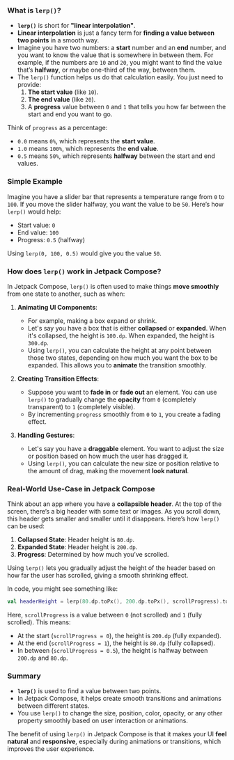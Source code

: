 ### What is `lerp()`?

- **`lerp()`** is short for **"linear interpolation"**.
- **Linear interpolation** is just a fancy term for **finding a value between two points** in a smooth way.
- Imagine you have two numbers: a **start** number and an **end** number, and you want to know the value that is somewhere in between them. For example, if the numbers are `10` and `20`, you might want to find the value that’s **halfway**, or maybe one-third of the way, between them.
- The `lerp()` function helps us do that calculation easily. You just need to provide:
  1. **The start value** (like `10`).
  2. **The end value** (like `20`).
  3. A **progress** value between `0` and `1` that tells you how far between the start and end you want to go.

Think of `progress` as a percentage:

- `0.0` means `0%`, which represents the **start value**.
- `1.0` means `100%`, which represents the **end value**.
- `0.5` means `50%`, which represents **halfway** between the start and end values.

### Simple Example

Imagine you have a slider bar that represents a temperature range from `0` to `100`. If you move the slider halfway, you want the value to be `50`. Here’s how `lerp()` would help:

- Start value: `0`
- End value: `100`
- Progress: `0.5` (halfway)

Using `lerp(0, 100, 0.5)` would give you the value `50`.

### How does `lerp()` work in Jetpack Compose?

In Jetpack Compose, `lerp()` is often used to make things **move smoothly** from one state to another, such as when:

1. **Animating UI Components**:
   - For example, making a box expand or shrink.
   - Let's say you have a box that is either **collapsed** or **expanded**. When it's collapsed, the height is `100.dp`. When expanded, the height is `300.dp`.
   - Using `lerp()`, you can calculate the height at any point between those two states, depending on how much you want the box to be expanded. This allows you to **animate** the transition smoothly.

2. **Creating Transition Effects**:
   - Suppose you want to **fade in** or **fade out** an element. You can use `lerp()` to gradually change the **opacity** from `0` (completely transparent) to `1` (completely visible).
   - By incrementing `progress` smoothly from `0` to `1`, you create a fading effect.

3. **Handling Gestures**:
   - Let's say you have a **draggable** element. You want to adjust the size or position based on how much the user has dragged it.
   - Using `lerp()`, you can calculate the new size or position relative to the amount of drag, making the movement **look natural**.

### Real-World Use-Case in Jetpack Compose

Think about an app where you have a **collapsible header**. At the top of the screen, there’s a big header with some text or images. As you scroll down, this header gets smaller and smaller until it disappears. Here’s how `lerp()` can be used:

1. **Collapsed State**: Header height is `80.dp`.
2. **Expanded State**: Header height is `200.dp`.
3. **Progress**: Determined by how much you’ve scrolled.

Using `lerp()` lets you gradually adjust the height of the header based on how far the user has scrolled, giving a smooth shrinking effect.

In code, you might see something like:

```kotlin
val headerHeight = lerp(80.dp.toPx(), 200.dp.toPx(), scrollProgress).toDp()
```

Here, `scrollProgress` is a value between `0` (not scrolled) and `1` (fully scrolled). This means:

- At the start (`scrollProgress = 0`), the height is `200.dp` (fully expanded).
- At the end (`scrollProgress = 1`), the height is `80.dp` (fully collapsed).
- In between (`scrollProgress = 0.5`), the height is halfway between `200.dp` and `80.dp`.

### Summary

- **`lerp()`** is used to find a value between two points.
- In Jetpack Compose, it helps create smooth transitions and animations between different states.
- You use `lerp()` to change the size, position, color, opacity, or any other property smoothly based on user interaction or animations.

The benefit of using `lerp()` in Jetpack Compose is that it makes your UI **feel natural** and **responsive**, especially during animations or transitions, which improves the user experience.
